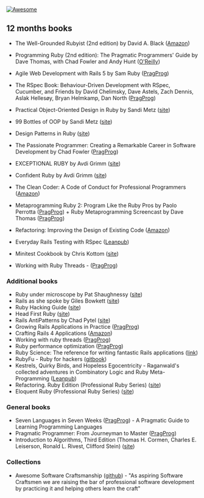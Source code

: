 [![Awesome](https://cdn.rawgit.com/sindresorhus/awesome/d7305f38d29fed78fa85652e3a63e154dd8e8829/media/badge.svg)](https://github.com/sindresorhus/awesome)

## 12 months books
- The Well-Grounded Rubyist (2nd edition) by David A. Black ([Amazon](http://www.amazon.com/The-Well-Grounded-Rubyist-David-Black/dp/1617291692/ref=pd_sim_14_4?ie=UTF8&dpID=51qtp4NzjRL&dpSrc=sims&preST=_AC_UL160_SR128%2C160_&refRID=10CWMCJ7D3146DQPQSC3))

- Programming Ruby (2nd edition): The Pragmatic Programmers' Guide by Dave Thomas, with Chad Fowler and Andy Hunt ([O'Reilly](http://shop.oreilly.com/product/9780974514055.do))

- Agile Web Development with Rails 5 by Sam Ruby ([PragProg](https://pragprog.com/book/rails5/agile-web-development-with-rails-5))

- The RSpec Book: Behaviour-Driven Development with RSpec, Cucumber, and Friends by David Chelimsky, Dave Astels, Zach Dennis, Aslak Hellesøy, Bryan Helmkamp, Dan North ([PragProg](https://pragprog.com/book/achbd/the-rspec-book))

- Practical Object-Oriented Design in Ruby by Sandi Metz ([site](http://www.poodr.com))

- 99 Bottles of OOP by Sandi Metz ([site](http://www.sandimetz.com/99bottles))

- Design Patterns in Ruby ([site](http://designpatternsinruby.com/))

- The Passionate Programmer: Creating a Remarkable Career in Software Development by Chad Fowler ([PragProg](https://pragprog.com/titles/cfcar2/the-passionate-programmer))

- EXCEPTIONAL RUBY by Avdi Grimm ([site](http://exceptionalruby.com))

- Confident Ruby by Avdi Grimm ([site](http://www.confidentruby.com))

- The Clean Coder: A Code of Conduct for Professional Programmers ([Amazon](http://www.amazon.com/The-Clean-Coder-Professional-Programmers/dp/0137081073))

- Metaprogramming Ruby 2: Program Like the Ruby Pros by Paolo Perrotta ([PragProg](https://pragprog.com/book/ppmetr2/metaprogramming-ruby-2)) + Ruby Metaprogramming Screencast by Dave Thomas ([PragProg](https://pragprog.com/screencasts/v-dtrubyom/the-ruby-object-model-and-metaprogramming))

- Refactoring: Improving the Design of Existing Code ([Amazon](http://www.amazon.com/Refactoring-Improving-Design-Existing-Code/dp/0201485672))

- Everyday Rails Testing with RSpec ([Leanpub](https://leanpub.com/everydayrailsrspec))

- Minitest Cookbook by Chris Kottom ([site](https://chriskottom.com/minitestcookbook/))

- Working with Ruby Threads - ([PragProg](https://pragprog.com/book/jsthreads/working-with-ruby-threads))

### Additional books

- Ruby under microscope by Pat Shaughnessy ([site](http://patshaughnessy.net/ruby-under-a-microscope))
- Rails as she spoke by Giles Bowkett ([site](http://railsoopbook.com/))
- Ruby Hacking Guide ([site](https://ruby-hacking-guide.github.io/))
- Head First Ruby ([site](http://headfirstruby.com/))
- Rails AntiPatterns by Chad Pytel ([site](https://www.amazon.com/Rails-AntiPatterns-Refactoring-Addison-Wesley-Professional/dp/B019NE1CE6))
- Growing Rails Applications in Practice ([PragProg](https://pragprog.com/news/growing-rails-applications-in-practice))
- Crafting Rails 4 Applications ([Amazon](http://www.amazon.com/Crafting-Rails-Applications-Practices-Development/dp/1937785556))
- Working with ruby threads ([PragProg](https://pragprog.com/book/jsthreads/working-with-ruby-threads))
- Ruby performance optimization ([PragProg](https://pragprog.com/book/adrpo/ruby-performance-optimization))
- Ruby Science: The reference for writing fantastic Rails applications ([link](https://gumroad.com/l/ruby-science))
- RubyFu - Ruby for hackers ([gitbook](https://www.gitbook.com/book/rubyfu/rubyfu/details))
- Kestrels, Quirky Birds, and Hopeless Egocentricity - Raganwald's collected adventures in Combinatory Logic and Ruby Meta-Programming ([Leanpub](https://leanpub.com/combinators))
- Refactoring. Ruby Edition (Professional Ruby Series) ([site](https://www.amazon.com/Refactoring-Ruby-Addison-Wesley-Professional/dp/0321984137))
- Eloquent Ruby (Professional Ruby Series) ([site](https://www.amazon.com/Eloquent-Ruby-Addison-Wesley-Professional/dp/0321584104))

### General books
- Seven Languages in Seven Weeks ([PragProg](https://pragprog.com/book/btlang/seven-languages-in-seven-weeks)) - A Pragmatic Guide to Learning Programming Languages
- Pragmatic Programmer: From Journeyman to Master ([PragProg](https://pragprog.com/book/tpp/the-pragmatic-programmer))
- Introduction to Algorithms, Third Edition (Thomas H. Cormen, Charles E. Leiserson, Ronald L. Rivest, Clifford Stein) ([site](http://ressources.unisciel.fr/algoprog/s00aaroot/aa00module1/res/%5BCormen-AL2011%5DIntroduction_To_Algorithms-A3.pdf))

### Collections
- Awesome Software Craftsmanship ([github](https://github.com/benas/awesome-software-craftsmanship)) - "As aspiring Software Craftsmen we are raising the bar of professional software development by practicing it and helping others learn the craft"
